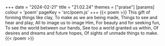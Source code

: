 +++
date = "2024-02-21"
title = "21.02.24"
themes = ["praise"]
[params]
  colour = 'poem'
  pageKey = 'src/poem.js'
+++
{{< poem >}}
This gift of forming things like clay,
To make as we are being made,
Things to see and hear and play,
All to image us to image Him,
For beauty and for seeking fun,
To see the world between our hands,
See too a world granted us within,
Of desires and dreams and future hopes,
Of sights of unmade things to make.
{{< /poem >}}